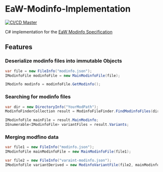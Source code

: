 # EaW-Modinfo-Implementation

[![CI/CD Master](https://github.com/AlamoEngine-Tools/EaW-Modinfo-Implementation/actions/workflows/main.yml/badge.svg)](https://github.com/AlamoEngine-Tools/EaW-Modinfo-Implementation/actions/workflows/release.yml)

C# implementation for the [EaW Modinfo Specification](https://github.com/AlamoEngine-Tools/eaw.modinfo)

## Features

### Deserialize modinfo files into immutable Objects 

```cs
var file = new FileInfo("modinfo.json");
IModinfoFile modinfoFile = new MainModinfoFile(file);

IModinfo modinfo = modinfoFile.GetModinfo();
```

### Searching for modinfo files

```cs
var dir = new DirectoryInfo("YourModPath");
ModinfoFinderCollection result = ModinfoFileFinder.FindModinfoFiles(dir);

IModinfoFile mainFile = result.MainModinfo;
IEnumerable<IModinfoFile> variantFiles = result.Variants;
```

### Merging modfino data

```cs
var file1 = new FileInfo("modinfo.json");
IModinfoFile mainModinfoFile = new MainModinfoFile(file1);

var file2 = new FileInfo("varaint-modinfo.json");
IModinfoFile variantDerived = new ModinfoVariantFile(file2, mainModinfoFile);
```
